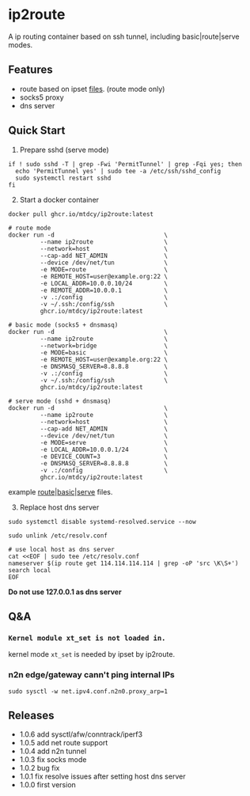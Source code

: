 # ip2route

A ip routing container based on ssh tunnel, including basic|route|serve modes.

## Features

- route based on ipset [files](data/dns.ip). (route mode only)
- socks5 proxy
- dns server

## Quick Start

1. Prepare sshd (serve mode)

```shell
if ! sudo sshd -T | grep -Fwi 'PermitTunnel' | grep -Fqi yes; then
  echo 'PermitTunnel yes' | sudo tee -a /etc/ssh/sshd_config
  sudo systemctl restart sshd
fi
```

2. Start a docker container

```shell
docker pull ghcr.io/mtdcy/ip2route:latest

# route mode
docker run -d                               \
         --name ip2route                    \
         --network=host                     \
         --cap-add NET_ADMIN                \
         --device /dev/net/tun              \
         -e MODE=route                      \
         -e REMOTE_HOST=user@example.org:22 \
         -e LOCAL_ADDR=10.0.0.10/24         \
         -e REMOTE_ADDR=10.0.0.1            \
         -v .:/config                       \
         -v ~/.ssh:/config/ssh              \
         ghcr.io/mtdcy/ip2route:latest

# basic mode (socks5 + dnsmasq)
docker run -d                               \
         --name ip2route                    \
         --network=bridge                   \
         -e MODE=basic                      \
         -e REMOTE_HOST=user@example.org:22 \
         -e DNSMASQ_SERVER=8.8.8.8          \
         -v .:/config                       \
         -v ~/.ssh:/config/ssh              \
         ghcr.io/mtdcy/ip2route:latest

# serve mode (sshd + dnsmasq)
docker run -d                               \
         --name ip2route                    \
         --network=host                     \
         --cap-add NET_ADMIN                \
         --device /dev/net/tun              \
         -e MODE=serve                      \
         -e LOCAL_ADDR=10.0.0.1/24          \
         -e DEVICE_COUNT=3                  \
         -e DNSMASQ_SERVER=8.8.8.8          \
         -v .:/config                       \
         ghcr.io/mtdcy/ip2route:latest
```

example [route](compose.yaml)|[basic](basic.yaml)|[serve](serve.yaml) files.

3. Replace host dns server

```shell
sudo systemctl disable systemd-resolved.service --now

sudo unlink /etc/resolv.conf

# use local host as dns server
cat <<EOF | sudo tee /etc/resolv.conf
nameserver $(ip route get 114.114.114.114 | grep -oP 'src \K\S+')
search local
EOF
```

**Do not use 127.0.0.1 as dns server**

## Q&A

### `Kernel module xt_set is not loaded in.`

  kernel mode `xt_set` is needed by ipset by ip2route.

### n2n edge/gateway cann't ping internal IPs

  `sudo sysctl -w net.ipv4.conf.n2n0.proxy_arp=1`

## Releases

- 1.0.6 add sysctl/afw/conntrack/iperf3
- 1.0.5 add net route support
- 1.0.4 add n2n tunnel
- 1.0.3 fix socks mode
- 1.0.2 bug fix
- 1.0.1 fix resolve issues after setting host dns server
- 1.0.0 first version
